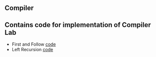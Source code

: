 ## Compiler
## Contains code for implementation of Compiler Lab 
- First and Follow [code](FirstNFollow/firstnfollow.py)
- Left Recursion [code](LeftRecursion/leftrecursion.py)
 
